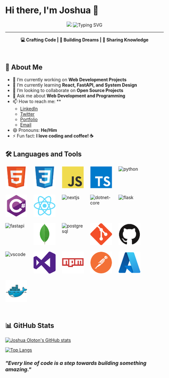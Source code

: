 
# Hi there, I'm Joshua 👋

<div align="center">
  <!-- <img src="https://media.giphy.com/media/QssGEmpkyEOhBCb7e1/giphy.gif" width="200" /> -->

  <!-- Coding/Developer themed GIFs -->
  <img src="https://media.giphy.com/media/qgQUggAC3Pfv687qPC/giphy.gif" width="200" />

  <!-- Developer workspace -->
  <!-- <img src="https://media.giphy.com/media/SWoSkN6DxTszqIKEqv/giphy.gif" width="200" /> -->

  <img src="https://readme-typing-svg.herokuapp.com?font=Fira+Code&size=22&pause=1000&color=00D4AA&center=true&vCenter=true&width=600&lines=Full+Stack+Developer;Open+Source+Contributor;Mobile+Developer;Building+Amazing+Web+Experiences;Always+Learning+New+Technologies" alt="Typing SVG" />
</div>

---

<div align="center">
  
  **💻 Crafting Code | 🚀 Building Dreams | 📝 Sharing Knowledge**
</div>

<br />

## 🚀 About Me
- 🔭 I’m currently working on **Web Development Projects**
- 🌱 I’m currently learning **React, FastAPI, and System Design**
- 👯 I’m looking to collaborate on **Open Source Projects**
- 💬 Ask me about **Web Development and Programming**
- 📫 How to reach me: **
  - [LinkedIn](https://www.linkedin.com/in/joshuaoloton/)
  - [Twitter](https://twitter.com/JoshuaOloton)
  - [Portfolio](https://joshuaoloton.github.io/)
  - [Email](mailto:olotonjoshua23@gmail.com)
- 😄 Pronouns: **He/Him**
- ⚡ Fun fact: **I love coding and coffee! ☕**


## 🛠️ Languages and Tools
<div style="display: flex; flex-wrap: wrap; gap: 20px; align-items: center; margin-bottom: 60px;"> 
  <img src="https://raw.githubusercontent.com/devicons/devicon/master/icons/html5/html5-original.svg" alt="html5" width="70" height="70"/>
  <img src="https://raw.githubusercontent.com/devicons/devicon/master/icons/css3/css3-original.svg" alt="css3" width="70" height="70"/>
  <img src="https://raw.githubusercontent.com/devicons/devicon/master/icons/javascript/javascript-original.svg" alt="javascript" width="70" height="70"/>
  <img src="https://raw.githubusercontent.com/devicons/devicon/master/icons/typescript/typescript-original.svg" alt="typescript" width="70" height="70"/>
  <img src="https://cdn.jsdelivr.net/gh/devicons/devicon@latest/icons/python/python-original.svg" alt="python" width="70" height="70" />
  <img src="https://raw.githubusercontent.com/devicons/devicon/master/icons/csharp/csharp-original.svg" alt="csharp" width="70" height="70"/>
  <img src="https://raw.githubusercontent.com/devicons/devicon/master/icons/react/react-original.svg" alt="react" width="70" height="70"/>
  <img src="https://cdn.jsdelivr.net/gh/devicons/devicon@latest/icons/nextjs/nextjs-original.svg" alt="nextjs" width="70" height="70" />
  <img src="https://cdn.jsdelivr.net/gh/devicons/devicon@latest/icons/dotnetcore/dotnetcore-original.svg" alt="dotnet-core" width="70" height="70" />
  <img src="https://cdn.jsdelivr.net/gh/devicons/devicon@latest/icons/flask/flask-original.svg" alt="flask" width="70" height="70" />    
  <img src="https://cdn.jsdelivr.net/gh/devicons/devicon@latest/icons/fastapi/fastapi-original.svg" alt="fastapi" width="70" height="70" />           
  <img src="https://raw.githubusercontent.com/devicons/devicon/master/icons/mongodb/mongodb-original.svg" alt="mongodb" width="70" height="70"/>
  <img src="https://cdn.jsdelivr.net/gh/devicons/devicon@latest/icons/postgresql/postgresql-original-wordmark.svg" alt="postgresql" width="70" height="70" />
  <img src="https://raw.githubusercontent.com/devicons/devicon/master/icons/git/git-original.svg" alt="git" width="70" height="70"/>
  <img src="https://raw.githubusercontent.com/devicons/devicon/master/icons/github/github-original.svg" alt="github" width="70" height="70"/>
  <img src="https://cdn.jsdelivr.net/gh/devicons/devicon@latest/icons/vscode/vscode-original.svg" alt="vscode" width="70" height="70" />
  <img src="https://raw.githubusercontent.com/devicons/devicon/master/icons/visualstudio/visualstudio-plain.svg" alt="visualstudio" width="70" height="70"/>
  <img src="https://raw.githubusercontent.com/devicons/devicon/master/icons/npm/npm-original-wordmark.svg" alt="npm" width="70" height="70"/>
  <img src="https://raw.githubusercontent.com/devicons/devicon/master/icons/postman/postman-original.svg" alt="postman" width="70" height="70"/>
  <img src="https://raw.githubusercontent.com/devicons/devicon/master/icons/azure/azure-original.svg" alt="azure" width="70" height="70"/>
  <img src="https://raw.githubusercontent.com/devicons/devicon/master/icons/docker/docker-original.svg" alt="docker" width="70" height="70"/>

</div>

## 📊 GitHub Stats
[![Joshua Oloton's GitHub stats](https://github-readme-stats.vercel.app/api?username=JoshuaOloton&hide=stars&show=reviews,prs_merged&show_icons=true&theme=cobalt)](https://github.com/anuraghazra/github-readme-stats)


<!-- Most used languages -->

[![Top Langs](https://github-readme-stats.vercel.app/api/top-langs/?username=JoshuaOloton&layout=compact&theme=cobalt)](https://github.com/anuraghazra/github-readme-stats)

### *"Every line of code is a step towards building something amazing."*

<!--
**JoshuaOloton/JoshuaOloton** is a ✨ _special_ ✨ repository because its `README.md` (this file) appears on your GitHub profile.

Here are some ideas to get you started:

- 🔭 I’m currently working on ...
- 🌱 I’m currently learning ...
- 👯 I’m looking to collaborate on ...
- 🤔 I’m looking for help with ...
- 💬 Ask me about ...
- 📫 How to reach me: ...
- 😄 Pronouns: ...
- ⚡ Fun fact: ...
-->
